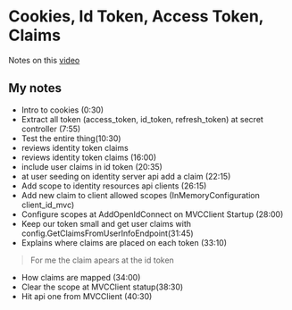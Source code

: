 # Cookies, Id Token, Access Token, Claims
Notes on this [video](https://www.youtube.com/watch?v=bcfThLdEcOM&list=PLOeFnOV9YBa7dnrjpOG6lMpcyd7Wn7E8V&index=14)

## My notes
- Intro to cookies (0:30)
- Extract all token (access_token, id_token, refresh_token) at secret controller (7:55)
- Test the entire thing(10:30)
- reviews identity token claims 
- reviews identity token claims (16:00)
- include user claims in id token (20:35)
- at user seeding on identity server api add a claim (22:15)
- Add scope to identity resources api clients (26:15)
- Add new claim to client allowed scopes (InMemoryConfiguration client_id_mvc)
- Configure scopes at AddOpenIdConnect on MVCClient Startup (28:00)
- Keep our token small and get user claims with config.GetClaimsFromUserInfoEndpoint(31:45) 
- Explains where claims are placed on each token (33:10)
> For me the claim apears at the id token
- How claims are mapped (34:00)
- Clear the scope at MVCClient statup(38:30)
- Hit api one from MVCClient (40:30)
